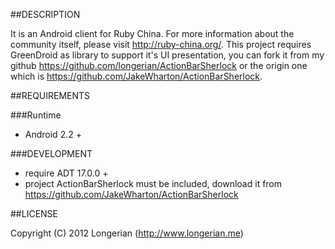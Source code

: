 ##DESCRIPTION

It is an Android client for Ruby China. For more information about the community itself, please visit http://ruby-china.org/.
This project requires GreenDroid as library to support it's UI presentation, you can fork it from my github https://github.com/longerian/ActionBarSherlock
or the origin one which is https://github.com/JakeWharton/ActionBarSherlock.

##REQUIREMENTS

###Runtime
* Android 2.2 +

###DEVELOPMENT
* require ADT 17.0.0 +
* project ActionBarSherlock must be included, download it from https://github.com/JakeWharton/ActionBarSherlock

##LICENSE

Copyright (C) 2012 Longerian (http://www.longerian.me)